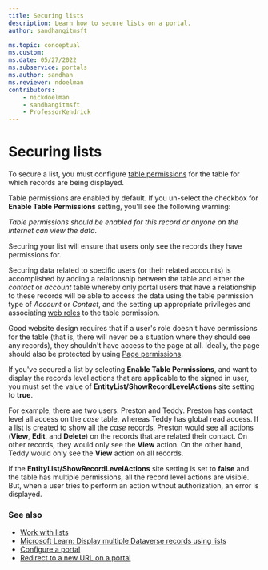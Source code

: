```yaml
---
title: Securing lists
description: Learn how to secure lists on a portal.
author: sandhangitmsft

ms.topic: conceptual
ms.custom: 
ms.date: 05/27/2022
ms.subservice: portals
ms.author: sandhan
ms.reviewer: ndoelman
contributors:
    - nickdoelman
    - sandhangitmsft
    - ProfessorKendrick
---
```


# Securing lists

To secure a list, you must configure [table permissions](entity-permissions-studio.md) for the table for which records are being displayed.

Table permissions are enabled by default. If you un-select the checkbox for **Enable Table Permissions** setting, you'll see the following warning:

*Table permissions should be enabled for this record or anyone on the internet can view the data.*

Securing your list will ensure that users only see the records they have permissions for. 

Securing data related to specific users (or their related accounts) is accomplished by adding a relationship between the table and either the *contact* or *account* table whereby only portal users that have a relationship to these records will be able to access the data using the table permission type of *Account* or *Contact*, and the setting up appropriate privileges and associating [web roles](create-web-roles.md) to the table permission.

Good website design requires that if a user's role doesn't have permissions for the table (that is, there will never be a situation where they should see any records), they shouldn't have access to the page at all. Ideally, the page should also be protected by using [Page permissions](webpage-access-control.md).

If you've secured a list by selecting **Enable Table Permissions**, and want to display the records level actions that are applicable to the signed in user, you must set the value of **EntityList/ShowRecordLevelActions** site setting to **true**. 

For example, there are two users: Preston and Teddy. Preston has contact level all access on the *case* table, whereas Teddy has global read access. If a list is created to show all the *case* records, Preston would see all actions (**View**, **Edit**, and **Delete**) on the records that are related their contact. On other records, they would only see the **View** action. On the other hand, Teddy would only see the **View** action on all records.

If the **EntityList/ShowRecordLevelActions** site setting is set to **false** and the table has multiple permissions, all the record level actions are visible. But, when a user tries to perform an action without authorization, an error is displayed.

### See also

- [Work with lists](entity-lists.md)
- [Microsoft Learn: Display multiple Dataverse records using lists](/learn/modules/portals-access-data-platform/2-entity-lists)
- [Configure a portal](configure-portal.md)  
- [Redirect to a new URL on a portal](add-redirect-url.md)


